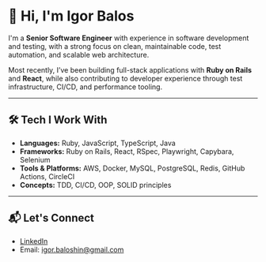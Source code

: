 # 👋 Hi, I'm Igor Balos

I'm a **Senior Software Engineer** with experience in software development and testing, with a strong focus on clean, maintainable code, test automation, and scalable web architecture.

Most recently, I’ve been building full-stack applications with **Ruby on Rails** and **React**, while also contributing to developer experience through test infrastructure, CI/CD, and performance tooling.

---

## 🛠 Tech I Work With

- **Languages:** Ruby, JavaScript, TypeScript, Java
- **Frameworks:** Ruby on Rails, React, RSpec, Playwright, Capybara, Selenium
- **Tools & Platforms:** AWS, Docker, MySQL, PostgreSQL, Redis, GitHub Actions, CircleCI
- **Concepts:** TDD, CI/CD, OOP, SOLID principles

---

## 📬 Let's Connect

- [LinkedIn](https://www.linkedin.com/in/ibalosh/)  
- Email: igor.baloshin@gmail.com
